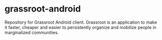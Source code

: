 # grassroot-android

Repository for Grassroot Android client. Grassroot is an application to make it faster, cheaper and easier to 
persistently organize and mobilize people in marginalized communities.
